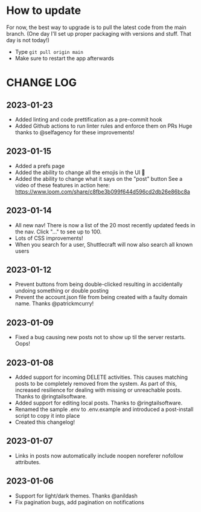 # How to update

For now, the best way to upgrade is to pull the latest code from the main branch.
(One day I'll set up proper packaging with versions and stuff. That day is not today!)

* Type `git pull origin main` 
* Make sure to restart the app afterwards

# CHANGE LOG

## 2023-01-23
- Added linting and code prettification as a pre-commit hook
- Added Github actions to run linter rules and enforce them on PRs
Huge thanks to @selfagency for these improvements!

## 2023-01-15
- Added a prefs page
- Added the ability to change all the emojis in the UI 👹
- Added the ability to change what it says on the "post" button
See a video of these features in action here: https://www.loom.com/share/c8fbe3b099f644d596cd2db26e86bc8a


## 2023-01-14
- All new nav! There is now a list of the 20 most recently updated feeds in the nav. Click "..." to see up to 100.
- Lots of CSS improvements!
- When you search for a user, Shuttlecraft will now also search all known users


## 2023-01-12
- Prevent buttons from being double-clicked resulting in accidentally undoing something or double posting
- Prevent the account.json file from being created with a faulty domain name. Thanks @patrickmcurry!


## 2023-01-09
- Fixed a bug causing new posts not to show up til the server restarts. Oops!

## 2023-01-08
- Added support for incoming DELETE activities. This causes matching posts to be completely removed from the system. As part of this, increased resilience for dealing with missing or unreachable posts. Thanks to @ringtailsoftware.
- Added support for editing local posts. Thanks to @ringtailsoftware.
- Renamed the sample .env to .env.example and introduced a post-install script to copy it into place
- Created this changelog!

## 2023-01-07
- Links in posts now automatically include noopen noreferer nofollow attributes.

## 2023-01-06
- Support for light/dark themes. Thanks @anildash
- Fix pagination bugs, add pagination on notifications


